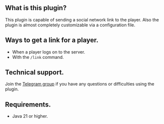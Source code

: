 ## What is this plugin?
This plugin is capable of sending a social network link to the player. Also the plugin is almost completely customizable via a configuration file.
## Ways to get a link for a player.
- When a player logs on to the server.
- With the ``/link`` command.
## Technical support.
Join the [Telegram group](https://t.me/+lycdUYNzLLQ5OGMy) if you have any questions or difficulties using the plugin.
## Requirements.
- Java 21 or higher.

